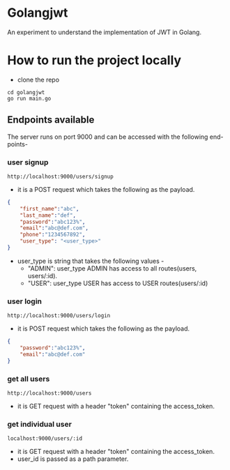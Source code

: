 # Golangjwt
An experiment to understand the implementation of JWT in Golang.

# How to run the project locally
- clone the repo
```
cd golangjwt
go run main.go
```

## Endpoints available
The server runs on port 9000 and can be accessed with the following end-points-
### user signup
```
http://localhost:9000/users/signup
```
- it is a POST request which takes the following as the payload.
```json
{
    "first_name":"abc",
    "last_name":"def",
    "password":"abc123%",
    "email":"abc@def.com",
    "phone":"1234567892",
    "user_type": "<user_type>" 
}
```
- user_type is string that takes the following values -
  - "ADMIN": user_type ADMIN has access to all routes(users, users/:id).
  - "USER": user_type USER has access to USER routes(users/:id)

### user login
```
http://localhost:9000/users/login
```
- it is POST request which takes the following as the payload.
```json
{
    "password":"abc123%",
    "email":"abc@def.com"
}
```
### get all users
```
http://localhost:9000/users
```
- it is GET request with a header "token" containing the access_token.
### get individual user
```
localhost:9000/users/:id
```
- it is GET request with a header "token" containing the access_token. 
- user_id is passed as a path parameter.
